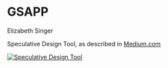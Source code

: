 # GSAPP
Elizabeth Singer

Speculative Design Tool, as described in [Medium.com](https://medium.com/design-intelligence-course/speculative-restoration-design-tool-6b7e01fc3d2e)

[![Speculative Design Tool](https://img.youtube.com/vi/LjplH2EPfyY/0.jpg)](https://www.youtube.com/watch?v=LjplH2EPfyY "Speculative Design Tool")

